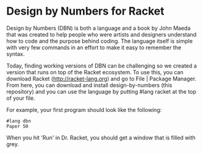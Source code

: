 Design by Numbers for Racket
===
Design by Numbers (DBN) is both a language and a book by John Maeda that was
created to help people who were artists and designers understand how to
code and the purpose behind coding. The language itself is simple with
very few commands in an effort to make it easy to remember the syntax.

Today, finding working versions of DBN can be challenging so we created
a version that runs on top of the Racket ecosystem. To use this, you can
download Racket (http://racket-lang.org) and go to File | Package Manager. 
From here, you can download and install design-by-numbers (this repository)
and you can use the language by putting #lang racket at the top of your
file.  

For example, your first program should look like the following:
```racket
#lang dbn
Paper 50
```

When you hit 'Run' in Dr. Racket, you should get a window that is filled with grey.
